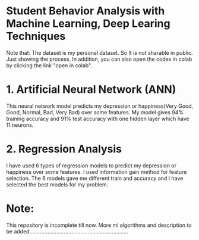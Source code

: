 # Student Behavior Analysis with Machine Learning, Deep Learing Techniques


Note that: The dataset is my personal dataset. So It is not sharable in public. Just showing the process. In addition, you can also open the codes in colab by clicking the link "open in colab". 


# 1. Artificial Neural Network (ANN)
This neural network model predicts my depression or happiness(Very Good, Good, Normal, Bad, Very Bad) over some features. My model gives 94% training accuracy and 91% test accuracy with one hidden layer which have 11 neurons.


# 2. Regression Analysis
I have used 6 types of regression models to predict my depression or happiness over some features. I used information gain method for feature selection. The 6 models gave me different train and accuracy and I have selected the best models for my problem. 


# Note:
This repository is incomplete till now. More ml algorithms and description to be added.................................................................. 
